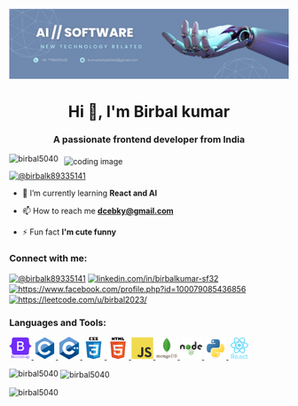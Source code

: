 ![logo](https://github.com/Birbal5040/Birbal5040/blob/main/Blue%20Futuristic%20Technology%20Linkedln%20Banner.png)
<h1 align="center">Hi 👋, I'm Birbal kumar</h1>
<h3 align="center">A passionate frontend developer from India</h3>
<img src="https://i.pinimg.com/originals/9c/18/fd/9c18fda9d8c4cf51e8bb2ac13e02dc93.gif" alt="coding image" width="400" align="right" style="margin: 5px;">

<p align="left"> <img src="https://komarev.com/ghpvc/?username=birbal5040&label=Profile%20views&color=0e75b6&style=flat" alt="birbal5040" /> </p>

<p align="left"> <a href="https://twitter.com/@birbalk89335141" target="blank"><img src="https://img.shields.io/twitter/follow/@birbalk89335141?logo=twitter&style=for-the-badge" alt="@birbalk89335141" /></a> </p>

- 🌱 I’m currently learning **React and AI**

- 📫 How to reach me **dcebky@gmail.com**

- ⚡ Fun fact **I'm cute funny**

<h3 align="left">Connect with me:</h3>
<p align="left">
<a href="https://twitter.com/@birbalk89335141" target="blank"><img align="center" src="https://raw.githubusercontent.com/rahuldkjain/github-profile-readme-generator/master/src/images/icons/Social/twitter.svg" alt="@birbalk89335141" height="30" width="40" /></a>
<a href="https://linkedin.com/in/linkedin.com/in/birbalkumar-sf32" target="blank"><img align="center" src="https://raw.githubusercontent.com/rahuldkjain/github-profile-readme-generator/master/src/images/icons/Social/linked-in-alt.svg" alt="linkedin.com/in/birbalkumar-sf32" height="30" width="40" /></a>
<a href="https://fb.com/https://www.facebook.com/profile.php?id=100079085436856" target="blank"><img align="center" src="https://raw.githubusercontent.com/rahuldkjain/github-profile-readme-generator/master/src/images/icons/Social/facebook.svg" alt="https://www.facebook.com/profile.php?id=100079085436856" height="30" width="40" /></a>
<a href="https://www.leetcode.com/https://leetcode.com/u/birbal2023/" target="blank"><img align="center" src="https://raw.githubusercontent.com/rahuldkjain/github-profile-readme-generator/master/src/images/icons/Social/leet-code.svg" alt="https://leetcode.com/u/birbal2023/" height="30" width="40" /></a>
</p>

<h3 align="left">Languages and Tools:</h3>
<p align="left"> <a href="https://getbootstrap.com" target="_blank" rel="noreferrer"> <img src="https://raw.githubusercontent.com/devicons/devicon/master/icons/bootstrap/bootstrap-plain-wordmark.svg" alt="bootstrap" width="40" height="40"/> </a> <a href="https://www.cprogramming.com/" target="_blank" rel="noreferrer"> <img src="https://raw.githubusercontent.com/devicons/devicon/master/icons/c/c-original.svg" alt="c" width="40" height="40"/> </a> <a href="https://www.w3schools.com/cpp/" target="_blank" rel="noreferrer"> <img src="https://raw.githubusercontent.com/devicons/devicon/master/icons/cplusplus/cplusplus-original.svg" alt="cplusplus" width="40" height="40"/> </a> <a href="https://www.w3schools.com/css/" target="_blank" rel="noreferrer"> <img src="https://raw.githubusercontent.com/devicons/devicon/master/icons/css3/css3-original-wordmark.svg" alt="css3" width="40" height="40"/> </a> <a href="https://www.w3.org/html/" target="_blank" rel="noreferrer"> <img src="https://raw.githubusercontent.com/devicons/devicon/master/icons/html5/html5-original-wordmark.svg" alt="html5" width="40" height="40"/> </a> <a href="https://developer.mozilla.org/en-US/docs/Web/JavaScript" target="_blank" rel="noreferrer"> <img src="https://raw.githubusercontent.com/devicons/devicon/master/icons/javascript/javascript-original.svg" alt="javascript" width="40" height="40"/> </a> <a href="https://www.mongodb.com/" target="_blank" rel="noreferrer"> <img src="https://raw.githubusercontent.com/devicons/devicon/master/icons/mongodb/mongodb-original-wordmark.svg" alt="mongodb" width="40" height="40"/> </a> <a href="https://nodejs.org" target="_blank" rel="noreferrer"> <img src="https://raw.githubusercontent.com/devicons/devicon/master/icons/nodejs/nodejs-original-wordmark.svg" alt="nodejs" width="40" height="40"/> </a> <a href="https://www.python.org" target="_blank" rel="noreferrer"> <img src="https://raw.githubusercontent.com/devicons/devicon/master/icons/python/python-original.svg" alt="python" width="40" height="40"/> </a> <a href="https://reactjs.org/" target="_blank" rel="noreferrer"> <img src="https://raw.githubusercontent.com/devicons/devicon/master/icons/react/react-original-wordmark.svg" alt="react" width="40" height="40"/> </a> </p>

<p><img align="left" src="https://github-readme-stats.vercel.app/api/top-langs?username=birbal5040&show_icons=true&locale=en&layout=compact" alt="birbal5040" /></p>

<p>&nbsp;<img align="center" src="https://github-readme-stats.vercel.app/api?username=birbal5040&show_icons=true&locale=en" alt="birbal5040" /></p>

<p><img align="center" src="https://github-readme-streak-stats.herokuapp.com/?user=birbal5040&" alt="birbal5040" /></p>

